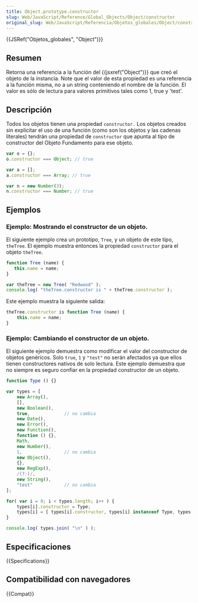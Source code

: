 ```yaml
---
title: Object.prototype.constructor
slug: Web/JavaScript/Reference/Global_Objects/Object/constructor
original_slug: Web/JavaScript/Referencia/Objetos_globales/Object/constructor
---
```


{{JSRef("Objetos_globales", "Object")}}

## Resumen

Retorna una referencia a la función del {{jsxref("Object")}} que creó el objeto de la instancia. Note que el valor de esta propiedad es una referencia a la función misma, no a un string conteniendo el nombre de la función. El valor es sólo de lectura para valores primitivos tales como 1, true y 'test'.

## Descripción

Todos los objetos tienen una propiedad `constructor.` Los objetos creados sin explicitar el uso de una función (como son los objetos y las cadenas literales) tendrán una propiedad de `constructor` que apunta al tipo de constructor del Objeto Fundamento para ese objeto.

```js
var o = {};
o.constructor === Object; // true

var a = [];
a.constructor === Array; // true

var n = new Number(3);
n.constructor === Number; // true
```

## Ejemplos

### Ejemplo: Mostrando el constructor de un objeto.

El siguiente ejemplo crea un prototipo, `Tree`, y un objeto de este tipo, `theTree`. El ejemplo muestra entonces la propiedad `constructor` para el objeto `theTree`.

```js
function Tree (name) {
   this.name = name;
}

var theTree = new Tree( "Redwood" );
console.log( "theTree.constructor is " + theTree.constructor );
```

Este ejemplo muestra la siguiente salida:

```js
theTree.constructor is function Tree (name) {
    this.name = name;
}
```

### Ejemplo: Cambiando el constructor de un objeto.

El siguiente ejemplo demuestra como modificar el valor del constructor de objetos genéricos. Solo `true`, `1` y `"test"` no serán afectados ya que ellos tienen constructores nativos de solo lectura. Este ejemplo demuestra que no siempre es seguro confiar en la propiedad constructor de un objeto.

```js
function Type () {}

var types = [
    new Array(),
    [],
    new Boolean(),
    true,             // no cambia
    new Date(),
    new Error(),
    new Function(),
    function () {},
    Math,
    new Number(),
    1,                // no cambia
    new Object(),
    {},
    new RegExp(),
    /(?:)/,
    new String(),
    "test"            // no cambia
];

for( var i = 0; i < types.length; i++ ) {
    types[i].constructor = Type;
    types[i] = [ types[i].constructor, types[i] instanceof Type, types[i].toString() ];
}

console.log( types.join( "\n" ) );
```

## Especificaciones

{{Specifications}}

## Compatibilidad con navegadores

{{Compat}}
